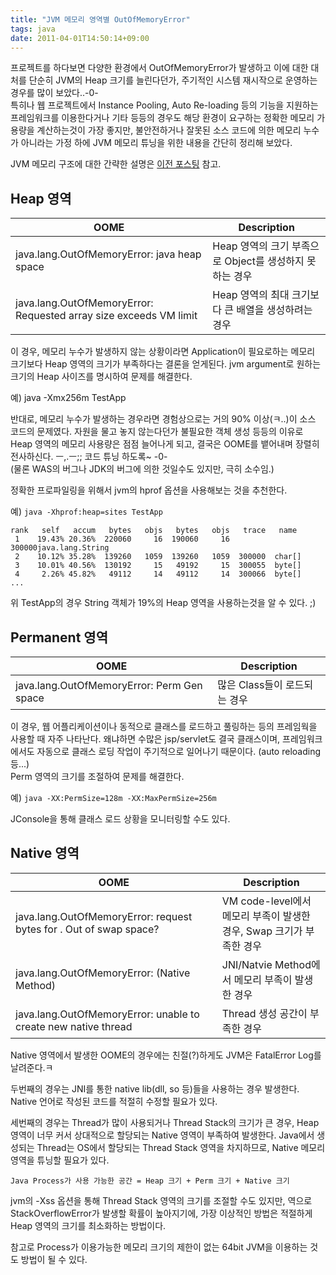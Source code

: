 ```yaml
---
title: "JVM 메모리 영역별 OutOfMemoryError"
tags: java
date: 2011-04-01T14:50:14+09:00
---
```


프로젝트를 하다보면 다양한 환경에서 OutOfMemoryError가 발생하고 이에 대한 대처를 단순히 JVM의 Heap 크기를 늘린다던가, 주기적인 시스템 재시작으로 운영하는 경우를 많이 보았다..-0-  
특히나 웹 프로젝트에서 Instance Pooling, Auto Re-loading 등의 기능을 지원하는 프레임워크를 이용한다거나 기타 등등의 경우도 해당 환경이 요구하는 정확한 메모리 가용량을 계산하는것이 가장 좋지만, 불안전하거나 잘못된 소스 코드에 의한 메모리 누수가 아니라는 가정 하에 JVM 메모리 튜닝을 위한 내용을 간단히 정리해 보았다.  
  
JVM 메모리 구조에 대한 간략한 설명은 [이전 포스팅](https://blog.xenomity.com/JVM-%EB%A9%94%EB%AA%A8%EB%A6%AC-%EA%B5%AC%EC%A1%B0) 참고.

## Heap 영역

| OOME | Description |
|------|-------------|
| java.lang.OutOfMemoryError: java heap space | Heap 영역의 크기 부족으로 Object를 생성하지 못하는 경우 |
| java.lang.OutOfMemoryError: Requested array size exceeds VM limit | Heap 영역의 최대 크기보다 큰 배열을 생성하려는 경우 |

이 경우, 메모리 누수가 발생하지 않는 상황이라면 Application이 필요로하는 메모리 크기보다 Heap 영역의 크기가 부족하다는 결론을 얻게된다. jvm argument로 원하는 크기의 Heap 사이즈를 명시하여 문제를 해결한다.  

예) java -Xmx256m TestApp  

반대로, 메모리 누수가 발생하는 경우라면 경험상으로는 거의 90% 이상(ㅋ..)이 소스 코드의 문제였다. 자원을 물고 놓지 않는다던가 불필요한 객체 생성 등등의 이유로 Heap 영역의 메모리 사용량은 점점 늘어나게 되고, 결국은 OOME를 뱉어내며 장렬히 전사하신다. ㅡ,.ㅡ;; 코드 튜닝 하도록~ -0-  
(물론 WAS의 버그나 JDK의 버그에 의한 것일수도 있지만, 극히 소수임.)  
  
정확한 프로파일링을 위해서 jvm의 hprof 옵션을 사용해보는 것을 추천한다.  
  
예) `java -Xhprof:heap=sites TestApp`
```
rank   self   accum   bytes   objs   bytes   objs   trace   name  
 1    19.43% 20.36%  220060     16  190060     16  300000java.lang.String  
 2    10.12% 35.28%  139260   1059  139260   1059  300000  char[]  
 3    10.01% 40.56%  130192     15   49192     15  300055  byte[]  
 4     2.26% 45.82%   49112     14   49112     14  300066  byte[]  
...  
```
위 TestApp의 경우 String 객체가 19%의 Heap 영역을 사용하는것을 알 수 있다. ;)  
  
  

## Permanent 영역

| OOME | Description |
|------|-------------|
| java.lang.OutOfMemoryError: Perm Gen space | 많은 Class들이 로드되는 경우 |

이 경우, 웹 어플리케이션이나 동적으로 클래스를 로드하고 풀링하는 등의 프레임웍을 사용할 때 자주 나타난다. 왜냐하면 수많은 jsp/servlet도 결국 클래스이며, 프레임워크에서도 자동으로 클래스 로딩 작업이 주기적으로 일어나기 때문이다. (auto reloading 등...)  
Perm 영역의 크기를 조절하여 문제를 해결한다.  
  
예) `java -XX:PermSize=128m -XX:MaxPermSize=256m`

JConsole을 통해 클래스 로드 상황을 모니터링할 수도 있다.
  
  

## Native 영역

| OOME | Description |
|------|-------------|
| java.lang.OutOfMemoryError: request bytes for . Out of swap space? | VM code-level에서 메모리 부족이 발생한 경우, Swap 크기가 부족한 경우 |
| java.lang.OutOfMemoryError: (Native Method) | JNI/Natvie Method에서 메모리 부족이 발생한 경우 |
| java.lang.OutOfMemoryError: unable to create new native thread | Thread 생성 공간이 부족한 경우 |

Native 영역에서 발생한 OOME의 경우에는 친절(?)하게도 JVM은 FatalError Log를 날려준다.ㅋ  
  
두번째의 경우는 JNI를 통한 native lib(dll, so 등)들을 사용하는 경우 발생한다. Native 언어로 작성된 코드를 적절히 수정할 필요가 있다.  
  
세번째의 경우는 Thread가 많이 사용되거나 Thread Stack의 크기가 큰 경우, Heap 영역이 너무 커서 상대적으로 할당되는 Native 영역이 부족하여 발생한다. Java에서 생성되는 Thread는 OS에서 할당되는 Thread Stack 영역을 차지하므로, Native 메모리 영역을 튜닝할 필요가 있다.  
  
```
Java Process가 사용 가능한 공간 = Heap 크기 + Perm 크기 + Native 크기  
```
  
jvm의 -Xss 옵션을 통해 Thread Stack 영역의 크기를 조절할 수도 있지만, 역으로 StackOverflowError가 발생할 확률이 높아지기에, 가장 이상적인 방법은 적절하게 Heap 영역의 크기를 최소화하는 방법이다.  
  
참고로 Process가 이용가능한 메모리 크기의 제한이 없는 64bit JVM을 이용하는 것도 방법이 될 수 있다.

